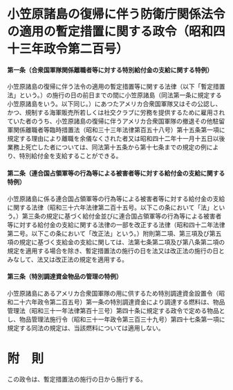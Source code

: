 # 小笠原諸島の復帰に伴う防衛庁関係法令の適用の暫定措置に関する政令（昭和四十三年政令第二百号）
#### 第一条（合衆国軍隊関係離職者等に対する特別給付金の支給に関する特例）
小笠原諸島の復帰に伴う法令の適用の暫定措置等に関する法律（以下「暫定措置法」という。）の施行の日の前日までの間に小笠原諸島（同法第一条に規定する小笠原諸島をいう。以下同じ。）にあつたアメリカ合衆国軍隊又はその公認し、かつ、規制する海軍販売所若しくは社交クラブに労務を提供するために雇用されていた者のうち、小笠原諸島の復帰に伴うアメリカ合衆国軍隊の撤退その他駐留軍関係離職者等臨時措置法（昭和三十三年法律第百五十八号）第十五条第一項に規定する理由により離職を余儀なくされた者又は昭和四十二年十一月十五日以後業務上死亡した者については、同法第十五条から第十七条までの規定の例により、特別給付金を支給することができる。
#### 第二条（連合国占領軍等の行為等による被害者等に対する給付金の支給に関する特例）
小笠原諸島に係る連合国占領軍等の行為等による被害者等に対する給付金の支給に関する法律（昭和三十六年法律第二百十五号。以下この条において「法」という。）第三条の規定に基づく給付金並びに連合国占領軍等の行為等による被害者等に対する給付金の支給に関する法律の一部を改正する法律（昭和四十二年法律第二号。以下この条において「改正法」という。）附則第二項、第三項及び第五項の規定に基づく支給金の支給に関しては、法第七条第二項及び第八条第二項の規定を適用する場合を除き、暫定措置法の施行の日を法又は改正法の施行の日とみなして、法又は改正法の規定を適用する。
#### 第三条（特別調達資金物品の管理の特例）
小笠原諸島にあるアメリカ合衆国軍隊の用に供するため特別調達資金設置令（昭和二十六年政令第二百五号）第一条の特別調達資金により調達する燃料は、物品管理法（昭和三十一年法律第百十三号）第四十条に規定する政令で定める物品とし、物品管理法施行令（昭和三十一年政令第三百三十九号）第四十七条第一項に規定する同法の規定は、当該燃料については適用しない。
# 附　則
この政令は、暫定措置法の施行の日から施行する。
